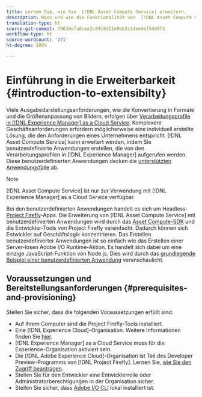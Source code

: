 ```yaml
---
title: Lernen Sie, wie Sie  [!DNL Asset Compute Service] erweitern.
description: Wann und wie die Funktionalität von  [!DNL Asset Compute Service]  für die Verarbeitung benutzerdefinierter Assets erweitert wird.
translation-type: ht
source-git-commit: 79630efa8cee2c8919d11e9bb3c14ee4ef54d0f3
workflow-type: ht
source-wordcount: '271'
ht-degree: 100%

---
```



# Einführung in die Erweiterbarkeit {#introduction-to-extensibilty}

Viele Ausgabedarstellungsanforderungen, wie die Konvertierung in Formate und die Größenanpassung von Bildern, erfolgen über [Verarbeitungsprofile in  [!DNL Experience Manager]  as a Cloud Service](https://experienceleague.adobe.com/docs/experience-manager-cloud-service/assets/asset-microservices-overview.html). Komplexere Geschäftsanforderungen erfordern möglicherweise eine individuell erstellte Lösung, die den Anforderungen eines Unternehmens entspricht. [!DNL Asset Compute Service] kann erweitert werden, indem Sie benutzerdefinierte Anwendungen erstellen, die von den Verarbeitungsprofilen in [!DNL Experience Manager] aufgerufen werden. Diese benutzerdefinierten Anwendungen decken die [unterstützten Anwendungsfälle](https://experienceleague.adobe.com/docs/experience-manager-cloud-service/assets/manage/asset-microservices-configure-and-use.html) ab.

>[!NOTE]
>
>[!DNL Asset Compute Service] ist nur zur Verwendung mit [!DNL Experience Manager] as a Cloud Service verfügbar.

Bei den benutzerdefinierten Anwendungen handelt es sich um Headless-[Project Firefly](https://github.com/AdobeDocs/project-firefly)-Apps. Die Erweiterung von [!DNL Asset Compute Service] mit benutzerdefinierten Anwendungen wird durch das [Asset Compute-SDK](https://github.com/adobe/asset-compute-sdk) und die Entwickler-Tools von Project Firefly vereinfacht. Dadurch können sich Entwickler auf Geschäftslogik konzentrieren. Das Erstellen benutzerdefinierter Anwendungen ist so einfach wie das Erstellen einer Server-losen Adobe I/O Runtime-Aktion. Es handelt sich dabei um eine einzige JavaScript-Funktion von Node.js. Dies wird durch das [grundlegende Beispiel einer benutzerdefinierten Anwendung](https://github.com/adobe/asset-compute-example-workers/blob/master/projects/worker-basic/worker-basic.js) veranschaulicht.

## Voraussetzungen und Bereitstellungsanforderungen {#prerequisites-and-provisioning}

Stellen Sie sicher, dass die folgenden Voraussetzungen erfüllt sind:

* Auf Ihrem Computer sind die Project Firefly-Tools installiert.
* Eine [!DNL Experience Cloud]-Organisation. Weitere Informationen finden Sie [hier](https://github.com/AdobeDocs/project-firefly/blob/master/getting_started/setup.md#acquire-access-and-credentials).
* [!DNL Experience Manager] as a Cloud Service muss für die Experience-Organisation aktiviert sein.
* Die [!DNL Adobe Experience Cloud]-Organisation ist Teil des Developer Preview-Programms von [!DNL Project Firefly]. Lernen Sie, [wie Sie den Zugriff beantragen](https://github.com/AdobeDocs/project-firefly/blob/master/overview/getting_access.md).
* Stellen Sie für den Entwickler eine Entwicklerrolle oder Administratorberechtigungen in der Organisation sicher.
* Stellen Sie sicher, dass [Adobe I/O CLI](https://github.com/adobe/aio-cli) lokal installiert ist.

<!-- TBD for later:

* What all accesses and licenses are required?
* What all permissions are required to create, debug, and deploy custom applications?
* How do developers get access and provision the required apps?
* What is repository management?
* Anything on security and data transfer?
* What about handling personal or sensitive information?
* Custom application SLA is dependent on SLAs of various services it depends on.
* Document how the devs can get to know the KPIs of their custom applications. The KPIs are dependent on the performance at Adobe's side, amongst other things.
-->
